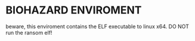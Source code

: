 # BIOHAZARD ENVIROMENT
beware, this enviroment contains the ELF executable to linux x64. 
DO NOT run the ransom elf!
